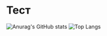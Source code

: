 # Тест

![Anurag's GitHub stats](https://github-readme-stats.vercel.app/api?username=Teru3301&show_icons=true&theme=blue-green)
![Top Langs](https://github-readme-stats.vercel.app/api/top-langs/?username=Teru3301&layout=compact&theme=blue-green)





